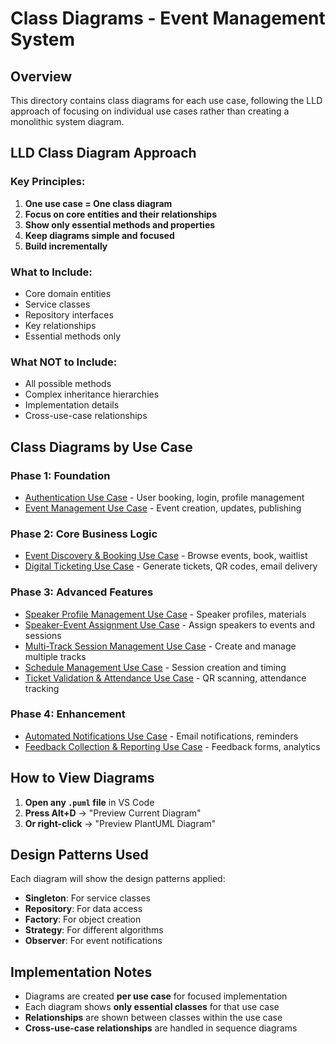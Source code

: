 # Class Diagrams - Event Management System

## Overview

This directory contains class diagrams for each use case, following the LLD approach of focusing on individual use cases rather than creating a monolithic system diagram.

## LLD Class Diagram Approach

### **Key Principles:**
1. **One use case = One class diagram**
2. **Focus on core entities and their relationships**
3. **Show only essential methods and properties**
4. **Keep diagrams simple and focused**
5. **Build incrementally**

### **What to Include:**
- Core domain entities
- Service classes
- Repository interfaces
- Key relationships
- Essential methods only

### **What NOT to Include:**
- All possible methods
- Complex inheritance hierarchies
- Implementation details
- Cross-use-case relationships

## Class Diagrams by Use Case

### **Phase 1: Foundation**
- [Authentication Use Case](./01-authentication-use-case.puml) - User booking, login, profile management
- [Event Management Use Case](./02-event-management-use-case.puml) - Event creation, updates, publishing

### **Phase 2: Core Business Logic**
- [Event Discovery & Booking Use Case](./03-event-discovery-registration-use-case.puml) - Browse events, book, waitlist
- [Digital Ticketing Use Case](./04-digital-ticketing-use-case.puml) - Generate tickets, QR codes, email delivery

### **Phase 3: Advanced Features**
- [Speaker Profile Management Use Case](./05-speaker-profile-management-use-case.puml) - Speaker profiles, materials
- [Speaker-Event Assignment Use Case](./06-speaker-event-assignment-use-case.puml) - Assign speakers to events and sessions
- [Multi-Track Session Management Use Case](./07-multi-track-session-management-use-case.puml) - Create and manage multiple tracks
- [Schedule Management Use Case](./08-schedule-management-use-case.puml) - Session creation and timing
- [Ticket Validation & Attendance Use Case](./09-ticket-validation-attendance-use-case.puml) - QR scanning, attendance tracking

### **Phase 4: Enhancement**
- [Automated Notifications Use Case](./10-automated-notifications-use-case.puml) - Email notifications, reminders
- [Feedback Collection & Reporting Use Case](./11-feedback-collection-reporting-use-case.puml) - Feedback forms, analytics

## How to View Diagrams

1. **Open any `.puml` file** in VS Code
2. **Press Alt+D** → "Preview Current Diagram"
3. **Or right-click** → "Preview PlantUML Diagram"

## Design Patterns Used

Each diagram will show the design patterns applied:
- **Singleton**: For service classes
- **Repository**: For data access
- **Factory**: For object creation
- **Strategy**: For different algorithms
- **Observer**: For event notifications

## Implementation Notes

- Diagrams are created **per use case** for focused implementation
- Each diagram shows **only essential classes** for that use case
- **Relationships** are shown between classes within the use case
- **Cross-use-case relationships** are handled in sequence diagrams
